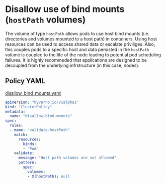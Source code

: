 # Disallow use of bind mounts (`hostPath` volumes)

The volume of type `hostPath` allows pods to use host bind mounts (i.e. directories and volumes mounted to a host path) in containers. Using host resources can be used to access shared data or escalate priviliges. Also, this couples pods to a specific host and data persisted in the `hostPath` volume is coupled to the life of the node leading to potential pod scheduling failures. It is highly recommeded that applications are designed to be decoupled from the underlying infrstructure (in this case, nodes).

## Policy YAML 

[disallow_bind_mounts.yaml](best_practices/disallow_bind_mounts.yaml) 

````yaml
apiVersion: "kyverno.io/v1alpha1"
kind: "ClusterPolicy"
metadata: 
  name: "disallow-bind-mounts"
spec: 
  rules: 
  - name: "validate-hostPath"
    match: 
      resources: 
        kinds: 
        - "Pod"
    validate: 
      message: "Host path volumes are not allowed"
      pattern: 
        spec: 
          volumes: 
          - X(hostPath): null
````
